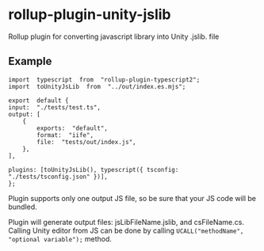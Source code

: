 # rollup-plugin-unity-jslib

Rollup plugin for converting javascript library into Unity .jslib. file

## Example

```
import  typescript  from  "rollup-plugin-typescript2";
import  toUnityJsLib  from  "../out/index.es.mjs";

export  default {
input:  "./tests/test.ts",
output: [
    {
        exports:  "default",
        format:  "iife",
        file:  "tests/out/index.js",
    },
],

plugins: [toUnityJsLib(), typescript({ tsconfig:  "./tests/tsconfig.json" })],
};
```

Plugin supports only one output JS file, so be sure that your JS code will be bundled.

Plugin will generate output files: jsLibFileName.jslib, and csFileName.cs.
Calling Unity editor from JS can be done by calling `UCALL("methodName", "optional variable");` method.
